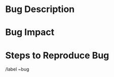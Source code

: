 # Bug Description
<!-- Describe the bug  -->

# Bug Impact
<!-- Describe the bug's impact and give indication of the severity -->

# Steps to Reproduce Bug
<!-- Describe how the bug could reproduced - input files can be attached if helpful -->

/label ~bug
